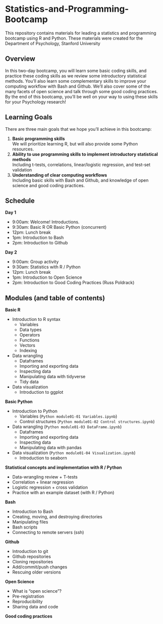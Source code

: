 # Statistics-and-Programming-Bootcamp
This repository contains materials for leading a statistics and programming bootcamp using R and Python. These materials were created for the Department of Psychology, Stanford University

## Overview
In this two-day bootcamp, you will learn some basic coding skills, and practice these coding skills as we review some introductory statistical methods. You’ll also learn some complementary skills to improve your computing workflow with Bash and Github. We’ll also cover some of the many facets of open science and talk through some good coding practices. By the end of this bootcamp, you’ll be well on your way to using these skills for your Psychology research!


## Learning Goals
There are three main goals that we hope you’ll achieve in this bootcamp:     
1. **Basic programming skills**    
	We will prioritize learning R, but will also provide some Python resources.
2. **Ability to use programming skills to implement introductory statistical methods**    
	Including t-tests, correlations, linear/logistic regression, and test-set validation
3. **Understanding of clear computing workflows**      
Including basic skills with Bash and Github, and knowledge of open science and good coding practices. 


## Schedule
**Day 1**   
- 9:00am: Welcome! Introductions.
- 9:30am: Basic R OR Basic Python (concurrent)
- 12pm: Lunch break
- 1pm: Introduction to Bash
- 2pm: Introduction to Github

**Day 2**     
- 9:00am: Group activity
- 9:30am: Statistics with R / Python 
- 12pm: Lunch break
- 1pm: Introduction to Open Science
- 2pm: Introduction to Good Coding Practices (Russ Poldrack)


## Modules (and table of contents)
**Basic R**    
* Introduction to R syntax
  *  Variables
  * Data types
  * Operators
  * Functions
  * Vectors
  * Indexing
* Data wrangling
  * Dataframes
  * Importing and exporting data
  * Inspecting data
  * Manipulating data with tidyverse
  * Tidy data
* Data visualization
  * Introduction to ggplot 

**Basic Python**    
* Introduction to Python 
  * Variables (`Python module01-01 Variables.ipynb`)
  * Control structures (`Python module01-02 Control structures.ipynb`)
* Data wrangling (`Python module01-03 DataFrame.ipynb`)
  * Dataframes
  * Importing and exporting data
  * Inspecting data
  * Manipulating data with pandas
* Data visualization (`Python module01-04 Visualization.ipynb`)
  * Introduction to seaborn 

**Statistical concepts and implementation with R / Python**
* Data-wrangling review + T-tests
* Correlation + linear regression
* Logistic regression + cross validation
* Practice with an example dataset (with R / Python)

**Bash**
* Introduction to Bash
 * Creating, moving, and destroying directories
 * Manipulating files
 * Bash scripts 
* Connecting to remote servers (ssh)

**Github**
* Introduction to git
* Github repositories
* Cloning repositories
* Add/commit/push changes
* Rescuing older versions

**Open Science**
* What is “open science”?
* Pre-registration
* Reproducibility
* Sharing data and code

**Good coding practices**
